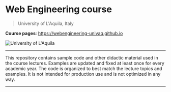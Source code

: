 # **Web Engineering** course
> University of L'Aquila, Italy

**Course pages**: https://webengineering-univaq.github.io

![University of L'Aquila](https://www.disim.univaq.it/skins/aqua/img/logo2021-2.png)

---

This repository contains sample code and other didactic material used in the course lectures.
Examples are updated and fixed at least once for every academic year.
The code is organized to best match the lecture topics and examples. It is not intended for production use and is not optimized in any way. 

---

